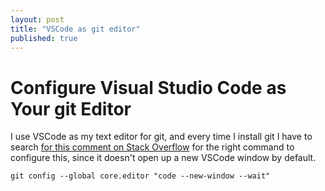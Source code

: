 ```yaml
---
layout: post
title: "VSCode as git editor"
published: true
---
```


# Configure Visual Studio Code as Your git Editor

I use VSCode as my text editor for git, and every time I install git I have to search [for this comment on Stack Overflow](https://stackoverflow.com/questions/30024353/how-to-use-visual-studio-code-as-default-editor-for-git#comment-610442117) for the right command to configure this, since it doesn't open up a new VSCode window by default.

```shell
git config --global core.editor "code --new-window --wait"
```
